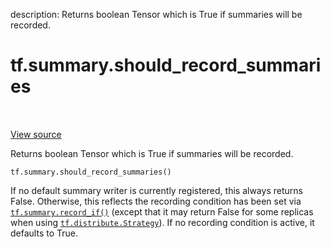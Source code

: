 description: Returns boolean Tensor which is True if summaries will be recorded.

<div itemscope itemtype="http://developers.google.com/ReferenceObject">
<meta itemprop="name" content="tf.summary.should_record_summaries" />
<meta itemprop="path" content="Stable" />
</div>

# tf.summary.should_record_summaries

<!-- Insert buttons and diff -->

<table class="tfo-notebook-buttons tfo-api nocontent" align="left">

</table>

<a target="_blank" href="/code/stable/tensorflow/python/ops/summary_ops_v2.py">View source</a>



Returns boolean Tensor which is True if summaries will be recorded.

<pre class="devsite-click-to-copy prettyprint lang-py tfo-signature-link">
<code>tf.summary.should_record_summaries()
</code></pre>



<!-- Placeholder for "Used in" -->

If no default summary writer is currently registered, this always returns
False. Otherwise, this reflects the recording condition has been set via
<a href="../../tf/summary/record_if.md"><code>tf.summary.record_if()</code></a> (except that it may return False for some replicas
when using <a href="../../tf/distribute/Strategy.md"><code>tf.distribute.Strategy</code></a>). If no recording condition is active,
it defaults to True.
